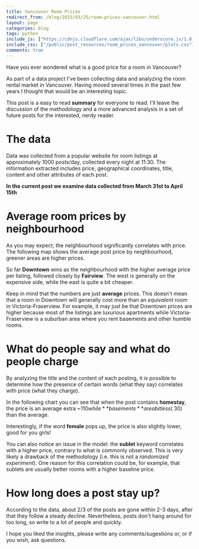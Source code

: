 ```yaml
---
title: Vancouver Room Prices
redirect_from: /blog/2015/03/25/room-prices-vancouver.html
layout: page
categories: blog
tags: python
include_js: ["https://cdnjs.cloudflare.com/ajax/libs/underscore.js/1.8.2/underscore-min.js", "http://d3js.org/d3.v3.min.js", "http://d3js.org/topojson.v1.min.js", "http://d3js.org/queue.v1.min.js", "http://d3js.org/colorbrewer.v1.min.js", "/public/post_resources/room_prices_vancouver/plots.js"]
include_css: ["/public/post_resources/room_prices_vancouver/plots.css"]
comments: true
---
```


Have you ever wondered what is a good price for a room in Vancouver?

As part of a data project I've been collecting data and analyzing the room rental market
in Vancouver. Having moved several times in the past few years I thought that
would be an interesting topic.

This post is a easy to read **summary** for everyone to read. I'll leave
the discussion of the methodology and a more advanced analysis in a set of future posts
for the interested, nerdy reader.

# The data

Data was collected from a popular website for room listings at approximately 1000 posts/day,
collected every night at 11:30. The information extracted includes price, geographical coordinates, title, content
and other attributes of each post.

**In the current post we examine data collected from March 31st to April 15th**

# Average room prices by neighbourhood

As you may expect, the neighbourhood significantly correlates with price.
The following map shows the average post price by neighbourhood, greener areas
are higher prices.

So far **Downtown** wins as the neighbourhood with the higher average price per listing,
followed closely by **Fairview**. The west is generally on the expensive side, while
the east is quite a bit cheaper.

<div id="numbyneigh" class='plot'>
<script>
  $(document).ready( function () { numByNeigh();} );
</script>
</div>

Keep in mind that the numbers are just **average** prices. This doesn't mean that a
room in Downtown will generally cost more than an *equivalent* room in Victoria-Fraserview.
For example, it may just be that Downtown prices are higher because most of the listings
are luxurious apartments while Victoria-Fraserview is a suburban area where you rent
basements and other humble rooms.

# What do people say and what do people charge

By analyzing the title and the content of each posting, it is possible to determine
how the presence of certain words (what they say) correlates with price (what they charge).

In the following chart you can see that when the post contains **homestay**,
the price is an average extra ~$110 while **basements** are a bit less (~$30)
than the average.

Interestingly, if the word **female** pops up, the price is also slightly lower,
good for you girls!

<div id="popularKeywords" class='center plot' style='max-width: 800px;'>
<script>
  $(document).ready( function () { popularKeywords(); });
</script>
</div>

You can also notice an issue in the model: the **sublet** keyword correlates with a higher price,
contrary to what is commonly observed. This is very likely a drawback of the
methodology (i.e. this is not a *randomized experiment*). One reason for this correlation
could be, for example, that sublets are usually better rooms with a higher
baseline price.

# How long does a post stay up?

According to the data, about 2/3 of the posts are gone within 2-3 days,
after that they follow a steady decline.
Nevertheless, posts don't hang around for too long, so write to a lot of people
and quickly.

<div id="postFrequency" class='center plot' style='max-width: 800px;'>
<script>
$(document).ready( function () { postFrequency(); } );
</script>
</div>


I hope you liked the insights, please write any comments/sugestions or, or if you
wish, ask questions.
